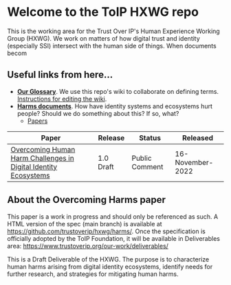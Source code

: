 # Welcome to the ToIP HXWG repo
This is the working area for the Trust Over IP's Human Experience Working Group (HXWG). We work on matters of how digital trust and identity (especially SSI) intersect with the human side of things. When documents becom

## Useful links from here...

- **[Our Glossary](https://github.com/trustoverip/hxwg/wiki)**. We use this repo's wiki to collaborate on defining terms. [Instructions for editing the wiki](hxwg_glossary.md).
- **[Harms documents](harms)**. How have identity systems and ecosystems hurt people? Should we do something about this? If so, what?
    - [Papers](harms/papers)

|Paper|Release|Status|Released|
| -- | -- | -- | -- |
|[Overcoming Human Harm Challenges in Digital Identity Ecosystems](harms/papers/overcomingharms2022/OvercomingHumanHarmChallengesV1_22_11_16.md) |1.0 Draft|Public Comment| 16-November-2022|


## About the Overcoming Harms paper 
This paper is a work in progress and should only be referenced as such. A HTML version of the spec (main branch) is available at https://github.com/trustoverip/hxwg/harms/. Once the specification is officially adopted by the ToIP Foundation, it will be available in Deliverables area: https://www.trustoverip.org/our-work/deliverables/

This is a Draft Deliverable of the HXWG. The purpose is to characterize human harms arising from digital identity ecosystems, identify needs for further research, and strategies for mitigating human harms. 

